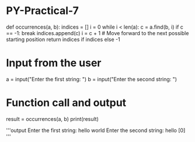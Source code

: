 # PY-Practical-7
def occurrences(a, b):
    indices = []
    i = 0
    while i < len(a):
        c = a.find(b, i)
        if c == -1:
            break
        indices.append(c)
        i = c + 1  # Move forward to the next possible starting position
    return indices if indices else -1

# Input from the user
a = input("Enter the first string: ")
b = input("Enter the second string: ")

# Function call and output
result = occurrences(a, b)
print(result)


'''output
Enter the first string: hello world
Enter the second string: hello
[0]
'''

